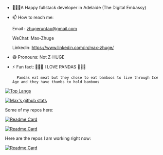 <!--
**Crazyorchid/Crazyorchid** is a ✨ _special_ ✨ repository because its `README.md` (this file) appears on your GitHub profile.

Here are some ideas to get you started:

- 🔭 I’m currently working on ...
- 🌱 I’m currently learning ...
- 👯 I’m looking to collaborate on ...
- 🤔 I’m looking for help with ...
- 💬 Ask me about ...
- 📫 How to reach me: ...
- 😄 Pronouns: ...
- ⚡ Fun fact: ...
-->

- 🧑🏻‍💻A Happy fullstack developer in Adelaide (The Digital Embassy)

- 📫 How to reach me:

    Email : zhugeruntao@gmail.com

    WeChat: Max-Zhuge

    Linkedin: <https://www.linkedin.com/in/max-zhuge/>
- 😄 Pronouns: Not Z-HUGE
- ⚡ Fun fact:
🐼🐼🐼
I LOVE PANDAS
🐼🐼🐼

        Pandas eat meat but they chose to eat bamboos to live through Ice Age and they have thumbs to hold bamboos

[![Top Langs](https://github-readme-stats.vercel.app/api/top-langs/?username=Crazyorchid&layout=compact&bg_color=140deg,ff6a01,904e95&title_color=ffffff&icon_color=ffffaf&text_color=ffffff&card_width=450&langs_count=5)](https://github.com/Crazyorchid/github-readme-stats)

[![Max's github stats](https://github-readme-stats.vercel.app/api?username=Crazyorchid&count_private=true&show_icons=true&theme=default&hide_rank=false&include_all_commits=true&bg_color=140deg,904e95,ff6a00&title_color=ffffff&icon_color=ffffaf&text_color=ffffff&card_width=500)](https://github.com/Crazyorchid/github-readme-stats)

Some of my repos here:

[![Readme Card](https://github-readme-stats.vercel.app/api/pin/?username=crazyorchid&repo=comosus-smart-contract&show_icons=true&theme=panda)](https://github.com/Crazyorchid/comosus-smart-contract)

[![Readme Card](https://github-readme-stats.vercel.app/api/pin/?username=crazyorchid&repo=COMP7059-Artifical-Inteligence&show_icons=true&theme=panda)](https://github.com/Crazyorchid/COMP7059-Artifical-Inteligence)

Here are the repos I am working right now:

[![Readme Card](https://github-readme-stats.vercel.app/api/pin/?username=crazyorchid&repo=better-search-engine&show_icons=true&theme=panda)](https://github.com/Crazyorchid/better-search-engine)
